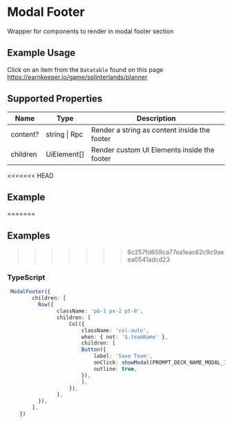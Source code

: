 # Modal Footer

Wrapper for components to render in modal footer section

## Example Usage

Click on an item from the `Datatable` found on this page
<https://earnkeeper.io/game/splinterlands/planner>

## Supported Properties

| Name     | Type          | Description                                  |
| -------- | ------------- | -------------------------------------------- |
| content? | string \| Rpc | Render a string as content inside the footer |
| children | UiElement\[]  | Render custom UI Elements inside the footer  |

<<<<<<< HEAD
## Example
=======
## Examples
>>>>>>> 6c257fd659ca77ea1eac62c9c9aeea0541adcd23

### TypeScript

```typescript
 ModalFooter({
        children: [
          Row({
                className: 'pb-1 px-2 pt-0',
                children: [
                    Col({
                        className: 'col-auto',
                        when: { not: '$.teamName' },
                        children: [
                        Button({
                            label: 'Save Team',
                            onClick: showModal(PROMPT_DECK_NAME_MODAL_ID, '$'),
                            outline: true,
                        }),
                        ],
                    }),
                ],
          }),
        ],
    })
```

